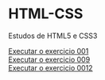 # HTML-CSS
 Estudos de HTML5 e CSS3

<a href="https://anriu.github.io/HTML-CSS/Desafios/des001/"> Executar o exercicio 001 <br>
<a href="https://anriu.github.io/HTML-CSS/Desafios/des009/"> Executar o exercicio 009 <br>
<a href="https://anriu.github.io/HTML-CSS/Desafios/des0012/"> Executar o exercicio 0012
